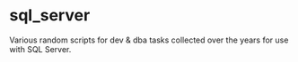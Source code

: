 # sql_server
Various random scripts for dev &amp; dba tasks collected over the years for use with SQL Server.
